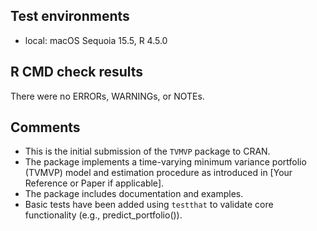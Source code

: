 ## Test environments
* local: macOS Sequoia 15.5, R 4.5.0

## R CMD check results
There were no ERRORs, WARNINGs, or NOTEs.

## Comments
* This is the initial submission of the `TVMVP` package to CRAN.
* The package implements a time-varying minimum variance portfolio (TVMVP) model and estimation procedure as introduced in [Your Reference or Paper if applicable].
* The package includes documentation and examples.
* Basic tests have been added using `testthat` to validate core functionality (e.g., predict_portfolio()).
